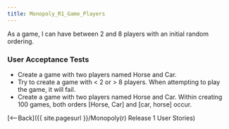 ```yaml
---
title: Monopoly_R1_Game_Players
---
```

As a game, I can have between 2 and 8 players with an initial random ordering.

### User Acceptance Tests
* Create a game with two players named Horse and Car.
* Try to create a game with < 2 or > 8 players. When attempting to play the game, it will fail.
* Create a game with two players named Horse and Car. Within creating 100 games, both orders [Horse, Car] and [car, horse] occur.

[<--Back]({{ site.pagesurl }}/Monopoly(r) Release 1 User Stories)